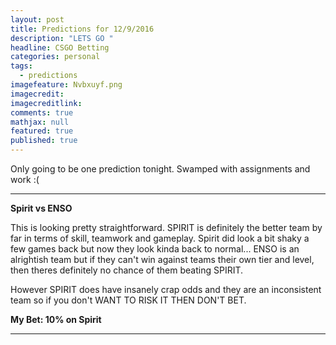 ```yaml
---
layout: post
title: Predictions for 12/9/2016
description: "LETS GO "
headline: CSGO Betting
categories: personal
tags: 
  - predictions
imagefeature: Nvbxuyf.png
imagecredit: 
imagecreditlink: 
comments: true
mathjax: null
featured: true
published: true
---
```


Only going to be one prediction tonight. Swamped with assignments and work :(

-------------------------------------------------------------------
**Spirit vs ENSO**

This is looking pretty straightforward. SPIRIT is definitely the better team by far in terms of skill, teamwork and gameplay. Spirit did look a bit shaky a few games back but now they look kinda back to normal...
ENSO is an alrightish team but if they can't win against teams their own tier and level, then theres definitely no chance of them beating SPIRIT.

However SPIRIT does have insanely crap odds and they are an inconsistent team so if you don't WANT TO RISK IT THEN DON'T BET.

**My Bet: 10% on Spirit**

-------------------------------------------------------------------
